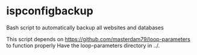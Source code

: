 ispconfigbackup
===============

Bash script to automatically backup all websites and databases

This script depends on https://github.com/masterdam79/loop-parameters to function properly
Have the loop-parameters directory in ../.
